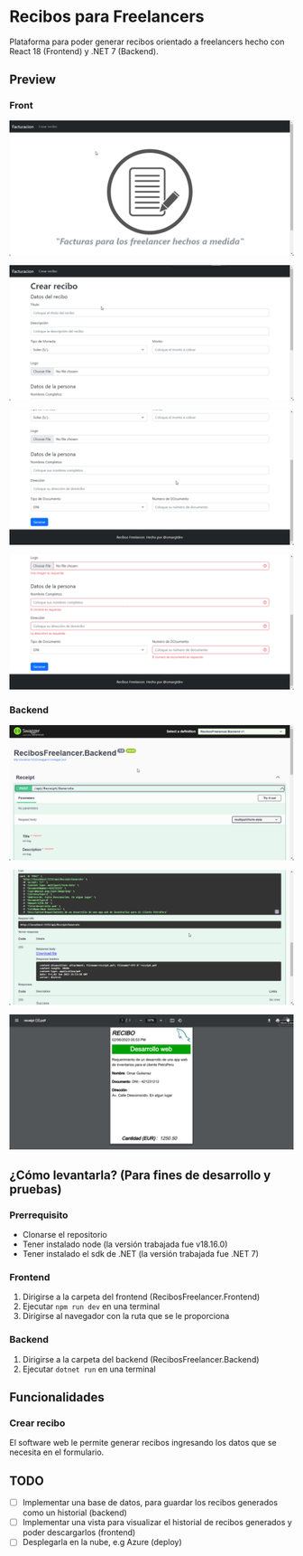 # Recibos para Freelancers

Plataforma para poder generar recibos orientado a freelancers hecho con React 18 (Frontend) y .NET 7 (Backend).

## Preview 

### Front
![home page](./Docs/Images/Front/home_page.png)

![form receipt 1](./Docs/Images/Front/form_receipt_1.png)

![form receipt 2](./Docs/Images/Front/form_receipt_2.png)

![form receipt 3](./Docs/Images/Front/form_receipt_3.png)

### Backend
![api - swagger](./Docs/Images/Back/swagger_api_1.png)

![api - swagger](./Docs/Images/Back/swagger_api_2.png)

![receipt in pdf](./Docs/Images/Back/receipt_pdf.png)

## ¿Cómo levantarla? (Para fines de desarrollo y pruebas)

### Prerrequisito
- Clonarse el repositorio
- Tener instalado node (la versión trabajada fue v18.16.0)
- Tener instalado el sdk de .NET (la versión trabajada fue .NET 7)

### Frontend
1. Dirigirse a la carpeta del frontend (RecibosFreelancer.Frontend)
2. Ejecutar `npm run dev` en una terminal
3. Dirigirse al navegador con la ruta que se le proporciona

### Backend
1. Dirigirse a la carpeta del backend (RecibosFreelancer.Backend)
2. Ejecutar `dotnet run` en una terminal

## Funcionalidades

### Crear recibo
El software web le permite generar recibos ingresando los datos que se necesita
en el formulario.

## TODO
- [ ] Implementar una base de datos, para guardar los recibos generados como un historial (backend)
- [ ] Implementar una vista para visualizar el historial de recibos generados y poder descargarlos (frontend)
- [ ] Desplegarla en la nube, e.g Azure (deploy)
